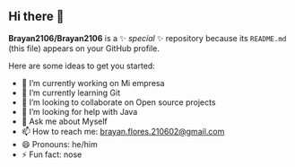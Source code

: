 ## Hi there 👋

**Brayan2106/Brayan2106** is a ✨ _special_ ✨ repository because its `README.md` (this file) appears on your GitHub profile.

Here are some ideas to get you started:

- 🔭 I’m currently working on Mi empresa
- 🌱 I’m currently learning Git
- 👯 I’m looking to collaborate on Open source projects
- 🤔 I’m looking for help with Java
- 💬 Ask me about Myself
- 📫 How to reach me: brayan.flores.210602@gmail.com
- 😄 Pronouns: he/him
- ⚡ Fun fact: nose

